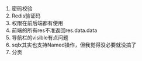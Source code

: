 1. 密码校验
2. Redis验证码
3. 权限在前后端都有使用
4. 前端的所有res不准返回res.data.data
5. 导航栏的visible有点问题
6. sqlx其实也支持Named操作，但我觉得没必要就没搞了
7. 分页